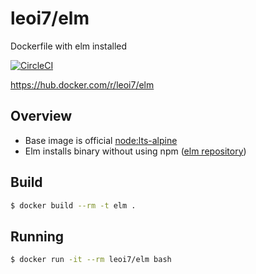 # leoi7/elm
Dockerfile with elm installed

[![CircleCI](https://circleci.com/gh/KeisukeKudo/docker-elm/tree/master.svg?style=svg)](https://circleci.com/gh/KeisukeKudo/docker-elm/tree/master)

https://hub.docker.com/r/leoi7/elm  

## Overview
- Base image is official [node:lts-alpine](https://hub.docker.com/_/node)  
- Elm installs binary without using npm ([elm repository](https://github.com/elm/compiler/releases))

## Build
```bash
$ docker build --rm -t elm .
```

## Running
```bash
$ docker run -it --rm leoi7/elm bash
```
